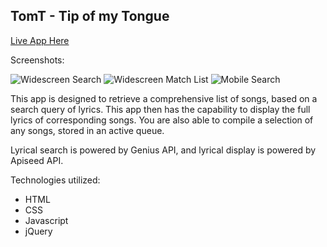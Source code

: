 **TomT - Tip of my Tongue**
------------

[Live App Here](https://esosaoviasu.github.io/tomt-tip-of-my-tongue/)

Screenshots:

![Widescreen Search](https://i.ibb.co/rHzLdtS/Desktop-Tom-TSearch.png)
![Widescreen Match List](https://i.ibb.co/fN9rKsw/Desktop-Tom-TMatches.png)
![Mobile Search](https://i.ibb.co/my6g5FS/Mobile-Tom-TSearch.png)


This app is designed to retrieve a comprehensive list of songs, based on a search query of lyrics.  This app then has the capability to display the full lyrics of corresponding songs.  You are also able to compile a selection of any songs, stored in an active queue.

Lyrical search is powered by Genius API, and lyrical display is powered by Apiseed API.


Technologies utilized:
* HTML
* CSS
* Javascript
* jQuery

